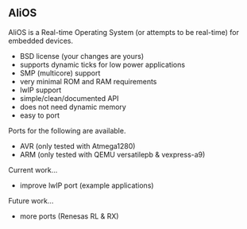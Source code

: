 ## AliOS

AliOS is a Real-time Operating System (or attempts to be real-time) for
embedded devices.

   - BSD license (your changes are yours)
   - supports dynamic ticks for low power applications
   - SMP (multicore) support
   - very minimal ROM and RAM requirements
   - lwIP support
   - simple/clean/documented API
   - does not need dynamic memory
   - easy to port

Ports for the following are available.

   - AVR (only tested with Atmega1280)
   - ARM (only tested with QEMU versatilepb & vexpress-a9)

Current work...

   - improve lwIP port (example applications)

Future work...

   - more ports (Renesas RL & RX)

